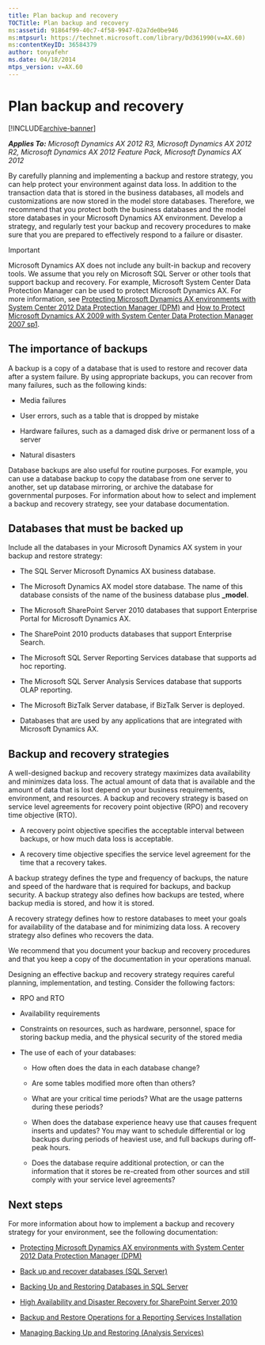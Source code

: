 ```yaml
---
title: Plan backup and recovery
TOCTitle: Plan backup and recovery
ms:assetid: 91864f99-40c7-4f58-9947-02a7de0be946
ms:mtpsurl: https://technet.microsoft.com/library/Dd361990(v=AX.60)
ms:contentKeyID: 36584379
author: tonyafehr
ms.date: 04/18/2014
mtps_version: v=AX.60
---
```


# Plan backup and recovery 


[!INCLUDE[archive-banner](includes/archive-banner.md)]


_**Applies To:** Microsoft Dynamics AX 2012 R3, Microsoft Dynamics AX 2012 R2, Microsoft Dynamics AX 2012 Feature Pack, Microsoft Dynamics AX 2012_

By carefully planning and implementing a backup and restore strategy, you can help protect your environment against data loss. In addition to the transaction data that is stored in the business databases, all models and customizations are now stored in the model store databases. Therefore, we recommend that you protect both the business databases and the model store databases in your Microsoft Dynamics AX environment. Develop a strategy, and regularly test your backup and recovery procedures to make sure that you are prepared to effectively respond to a failure or disaster.


> [!IMPORTANT]
> <P>Microsoft Dynamics AX does not include any built-in backup and recovery tools. We assume that you rely on Microsoft SQL Server or other tools that support backup and recovery. For example, Microsoft System Center Data Protection Manager can be used to protect Microsoft Dynamics AX. For more information, see <A href="protecting-microsoft-dynamics-ax-environments-with-system-center-2012-data-protection-manager-dpm.md">Protecting Microsoft Dynamics AX environments with System Center 2012 Data Protection Manager (DPM)</A> and <A href="https://go.microsoft.com/fwlink/?linkid=230427">How to Protect Microsoft Dynamics AX 2009 with System Center Data Protection Manager 2007 sp1</A>.</P>



## The importance of backups

A backup is a copy of a database that is used to restore and recover data after a system failure. By using appropriate backups, you can recover from many failures, such as the following kinds:

  - Media failures

  - User errors, such as a table that is dropped by mistake

  - Hardware failures, such as a damaged disk drive or permanent loss of a server

  - Natural disasters

Database backups are also useful for routine purposes. For example, you can use a database backup to copy the database from one server to another, set up database mirroring, or archive the database for governmental purposes. For information about how to select and implement a backup and recovery strategy, see your database documentation.

## Databases that must be backed up

Include all the databases in your Microsoft Dynamics AX system in your backup and restore strategy:

  - The SQL Server Microsoft Dynamics AX business database.

  - The Microsoft Dynamics AX model store database. The name of this database consists of the name of the business database plus **\_model**.

  - The Microsoft SharePoint Server 2010 databases that support Enterprise Portal for Microsoft Dynamics AX.

  - The SharePoint 2010 products databases that support Enterprise Search.

  - The Microsoft SQL Server Reporting Services database that supports ad hoc reporting.

  - The Microsoft SQL Server Analysis Services database that supports OLAP reporting.

  - The Microsoft BizTalk Server database, if BizTalk Server is deployed.

  - Databases that are used by any applications that are integrated with Microsoft Dynamics AX.

## Backup and recovery strategies

A well-designed backup and recovery strategy maximizes data availability and minimizes data loss. The actual amount of data that is available and the amount of data that is lost depend on your business requirements, environment, and resources. A backup and recovery strategy is based on service level agreements for recovery point objective (RPO) and recovery time objective (RTO).

  - A recovery point objective specifies the acceptable interval between backups, or how much data loss is acceptable.

  - A recovery time objective specifies the service level agreement for the time that a recovery takes.

A backup strategy defines the type and frequency of backups, the nature and speed of the hardware that is required for backups, and backup security. A backup strategy also defines how backups are tested, where backup media is stored, and how it is stored.

A recovery strategy defines how to restore databases to meet your goals for availability of the database and for minimizing data loss. A recovery strategy also defines who recovers the data.

We recommend that you document your backup and recovery procedures and that you keep a copy of the documentation in your operations manual.

Designing an effective backup and recovery strategy requires careful planning, implementation, and testing. Consider the following factors:

  - RPO and RTO

  - Availability requirements

  - Constraints on resources, such as hardware, personnel, space for storing backup media, and the physical security of the stored media

  - The use of each of your databases:
    
      - How often does the data in each database change?
    
      - Are some tables modified more often than others?
    
      - What are your critical time periods? What are the usage patterns during these periods?
    
      - When does the database experience heavy use that causes frequent inserts and updates? You may want to schedule differential or log backups during periods of heaviest use, and full backups during off-peak hours.
    
      - Does the database require additional protection, or can the information that it stores be re-created from other sources and still comply with your service level agreements?

## Next steps

For more information about how to implement a backup and recovery strategy for your environment, see the following documentation:

  - [Protecting Microsoft Dynamics AX environments with System Center 2012 Data Protection Manager (DPM)](protecting-microsoft-dynamics-ax-environments-with-system-center-2012-data-protection-manager-dpm.md)

  - [Back up and recover databases (SQL Server)](back-up-and-recover-databases-sql-server.md)

  - [Backing Up and Restoring Databases in SQL Server](https://go.microsoft.com/fwlink/?linkid=215815)

  - [High Availability and Disaster Recovery for SharePoint Server 2010](https://go.microsoft.com/fwlink/?linkid=215820)

  - [Backup and Restore Operations for a Reporting Services Installation](https://go.microsoft.com/fwlink/?linkid=215818)

  - [Managing Backing Up and Restoring (Analysis Services)](https://go.microsoft.com/fwlink/?linkid=215819)

  



